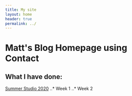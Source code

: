 ```yaml
---
title: My site
layout: home
header: true
permalink: ../
---
```



#  Matt's Blog Homepage using Contact

##  What I have done:

[Summer Studio 2020](../SS "Summer Studio 2020")
..* Week 1
..* Week 2